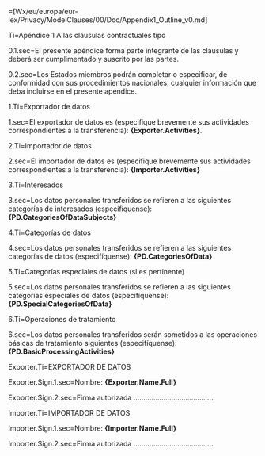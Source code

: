 =[Wx/eu/europa/eur-lex/Privacy/ModelClauses/00/Doc/Appendix1_Outline_v0.md]

Ti=Apéndice 1 A las cláusulas contractuales tipo

0.1.sec=El presente apéndice forma parte integrante de las cláusulas y deberá ser cumplimentado y suscrito por las partes.

0.2.sec=Los Estados miembros podrán completar o especificar, de conformidad con sus procedimientos nacionales, cualquier información que deba incluirse en el presente apéndice.

1.Ti=Exportador de datos

1.sec=El exportador de datos es (especifique brevemente sus actividades correspondientes a la transferencia): <b>{Exporter.Activities}</b>.

2.Ti=Importador de datos

2.sec=El importador de datos es (especifique brevemente sus actividades correspondientes a la transferencia): <b>{Importer.Activities}</b>

3.Ti=Interesados

3.sec=Los datos personales transferidos se refieren a las siguientes categorías de interesados (especifíquense):  <b>{PD.CategoriesOfDataSubjects}</b>

4.Ti=Categorías de datos

4.sec=Los datos personales transferidos se refieren a las siguientes categorías de datos (especifíquense): <b>{PD.CategoriesOfData}</b>

5.Ti=Categorías especiales de datos (si es pertinente)

5.sec=Los datos personales transferidos se refieren a las siguientes categorías especiales de datos (especifíquense): <b>{PD.SpecialCategoriesOfData}</b>

6.Ti=Operaciones de tratamiento

6.sec=Los datos personales transferidos serán sometidos a las operaciones básicas de tratamiento siguientes (especifíquense): <b>{PD.BasicProcessingActivities}</b>

Exporter.Ti=EXPORTADOR DE DATOS

Exporter.Sign.1.sec=Nombre: <b>{Exporter.Name.Full}</b>

Exporter.Sign.2.sec=Firma autorizada ........................................

Importer.Ti=IMPORTADOR DE DATOS

Importer.Sign.1.sec=Nombre: <b>{Importer.Name.Full}</b>

Importer.Sign.2.sec=Firma autorizada ........................................
